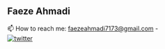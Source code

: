 ## Faeze Ahmadi
📫 How to reach me: faezeahmadi7173@gmail.com  -  
[![twitter](https://img.shields.io/badge/twitter-1DA1F2?style=for-the-badge&logo=twitter&logoColor=white)](https://twitter.com/)


<!---
Faeze-Ahmadi/Faeze-Ahmadi is a ✨ special ✨ repository because its `README.md` (this file) appears on your GitHub profile.
You can click the Preview link to take a look at your changes.
--->
